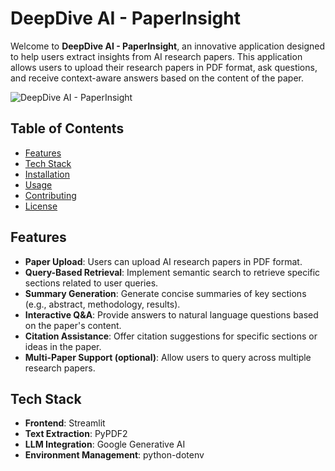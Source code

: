 # DeepDive AI - PaperInsight

Welcome to **DeepDive AI - PaperInsight**, an innovative application designed to help users extract insights from AI research papers. This application allows users to upload their research papers in PDF format, ask questions, and receive context-aware answers based on the content of the paper.

![DeepDive AI - PaperInsight](https://github.com/user-attachments/assets/e6fc7951-cc39-4ead-9250-df9161826651)

## Table of Contents

- [Features](#features)
- [Tech Stack](#tech-stack)
- [Installation](#installation)
- [Usage](#usage)
- [Contributing](#contributing)
- [License](#license)

## Features

- **Paper Upload**: Users can upload AI research papers in PDF format.
- **Query-Based Retrieval**: Implement semantic search to retrieve specific sections related to user queries.
- **Summary Generation**: Generate concise summaries of key sections (e.g., abstract, methodology, results).
- **Interactive Q&A**: Provide answers to natural language questions based on the paper's content.
- **Citation Assistance**: Offer citation suggestions for specific sections or ideas in the paper.
- **Multi-Paper Support (optional)**: Allow users to query across multiple research papers.

## Tech Stack

- **Frontend**: Streamlit
- **Text Extraction**: PyPDF2
- **LLM Integration**: Google Generative AI
- **Environment Management**: python-dotenv
